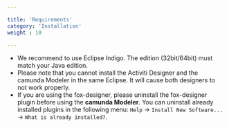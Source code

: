 ```yaml
---

title: 'Requirements'
category: 'Installation'
weight : 10

---
```


* We recommend to use Eclipse Indigo. The edition (32bit/64bit) must match your Java edition.
* Please note that you cannot install the Activiti Designer and the camunda Modeler in the same Eclipse. It will cause both designers to not work properly.
* If you are using the fox-designer, please uninstall the fox-designer plugin before using the __camunda Modeler__. You can uninstall already installed plugins in the following menu: `Help` -> `Install New Software...` -> `What is already installed?`.
